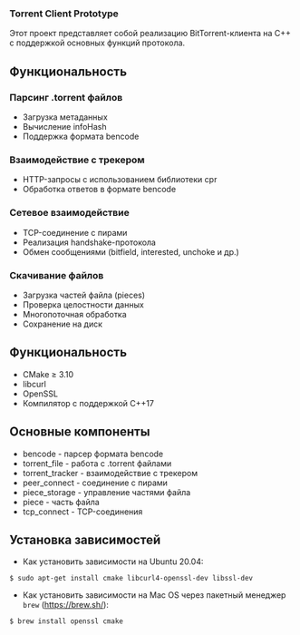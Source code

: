 ### Torrent Client Prototype

Этот проект представляет собой реализацию BitTorrent-клиента на C++ с поддержкой основных функций протокола.

## Функциональность

### Парсинг .torrent файлов
- Загрузка метаданных
- Вычисление infoHash
- Поддержка формата bencode

### Взаимодействие с трекером
- HTTP-запросы с использованием библиотеки cpr
- Обработка ответов в формате bencode

### Сетевое взаимодействие
- TCP-соединение с пирами
- Реализация handshake-протокола
- Обмен сообщениями (bitfield, interested, unchoke и др.)

### Скачивание файлов
- Загрузка частей файла (pieces)
- Проверка целостности данных
- Многопоточная обработка
- Сохранение на диск

## Функциональность

- CMake ≥ 3.10
- libcurl
- OpenSSL
- Компилятор с поддержкой C++17

## Основные компоненты

- bencode - парсер формата bencode
- torrent_file - работа с .torrent файлами
- torrent_tracker - взаимодействие с трекером
- peer_connect - соединение с пирами
- piece_storage - управление частями файла
- piece - часть файла
- tcp_connect - TCP-соединения

## Установка зависимостей

- Как установить зависимости на Ubuntu 20.04:
```
$ sudo apt-get install cmake libcurl4-openssl-dev libssl-dev
```
- Как установить зависимости на Mac OS через пакетный менеджер `brew` (https://brew.sh/):
```
$ brew install openssl cmake
```
